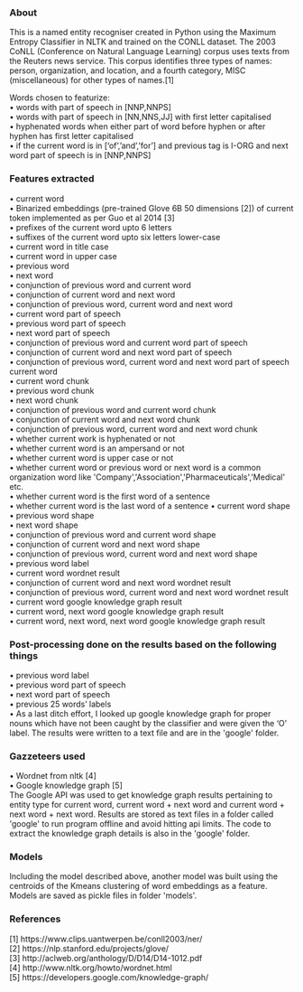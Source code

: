 <h3> About</h3>

This is a named entity recogniser created in Python using the Maximum Entropy Classifier in NLTK and trained on the CONLL dataset. The 2003 CoNLL (Conference on Natural Language Learning) corpus uses texts from the Reuters news service. This corpus identifies three types of names: person, organization, and location, and a fourth category, MISC (miscellaneous) for other types of names.[1]

Words chosen to featurize:   
• words with part of speech in [NNP,NNPS]<br />
• words with part of speech in [NN,NNS,JJ] with first letter capitalised<br />
• hyphenated words when either part of word before hyphen or after hyphen has first letter capitalised<br /> 
• if the current word is in [‘of’,’and’,’for’] and previous tag is I-ORG and next word part of speech is in [NNP,NNPS]

<h3>Features extracted</h3>
• current word<br />
• Binarized embeddings (pre-trained Glove 6B 50 dimensions [2]) of current token implemented as per Guo et al 2014 [3]<br />
• prefixes of the current word upto 6 letters<br />
• suffixes of the current word upto six letters lower-case<br /> 
• current word in title case<br /> 
• current word in upper case<br />
• previous word<br />
• next word<br />
• conjunction of previous word and current word<br />
• conjunction of current word and next word<br /> 
• conjunction of previous word, current word and next word<br />
• current word part of speech<br />
• previous word part of speech<br />
• next word part of speech<br />
• conjunction of previous word and current word part of speech<br />
• conjunction of current word and next word part of speech<br />
• conjunction of previous word, current word and next word part of speech current word<br />
• current word chunk<br />
• previous word chunk<br />
• next word chunk<br />
• conjunction of previous word and current word chunk<br />
• conjunction of current word and next word chunk<br />
• conjunction of previous word, current word and next word chunk<br />
• whether current work is hyphenated or not<br />
• whether current word is an ampersand or not<br />
• whether current word is upper case or not<br /> 
• whether current word or previous word or next word is a common organization word like 'Company','Association','Pharmaceuticals','Medical' etc.<br />
• whether current word is the first word of a sentence<br />
• whether current word is the last word of a sentence  
• current word shape<br />
• previous word shape<br />
• next word shape<br />
• conjunction of previous word and current word shape<br />
• conjunction of current word and next word shape<br />
• conjunction of previous word, current word and next word shape<br />
• previous word label<br />
• current word wordnet result<br />
• conjunction of current word and next word wordnet result<br /> 
• conjunction of previous word, current word and next word wordnet result<br />
• current word google knowledge graph result<br />
• current word, next word google knowledge graph result<br />
• current word, next word, next word google knowledge graph result<br />

<h3>Post-processing done on the results based on the following things</h3>
• previous word label<br />
• previous word part of speech<br />
• next word part of speech<br />
• previous 25 words’ labels<br />
• As a last ditch effort, I looked up google knowledge graph for proper nouns which have not been caught by the classifier and were given the ‘O’ label. The results were written to a text file and are in the 'google' folder.

<h3>Gazzeteers used</h3>
• Wordnet from nltk [4]<br />
• Google knowledge graph [5]<br />
The Google API was used to get knowledge graph results pertaining to entity type for current word, current word + next word and current word + next word + next word. Results are stored as text files in a folder called 'google' to run program offline and avoid hitting api limits. The code to extract the knowledge graph details is also in the 'google' folder.<br />

<h3>Models</h3>
Including the model described above, another model was built using the centroids of the Kmeans clustering of word embeddings as a feature. Models are saved as pickle files in folder 'models'.

<h3>References</h3>
[1] https://www.clips.uantwerpen.be/conll2003/ner/<br />
[2] https://nlp.stanford.edu/projects/glove/<br />
[3] http://aclweb.org/anthology/D/D14/D14-1012.pdf<br />
[4] http://www.nltk.org/howto/wordnet.html<br />
[5] https://developers.google.com/knowledge-graph/
